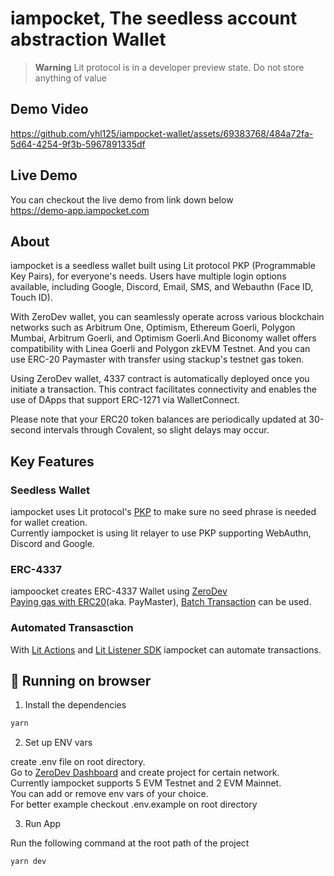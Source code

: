 # iampocket, The seedless account abstraction Wallet

> **Warning**
> Lit protocol is in a developer preview state.
> Do not store anything of value

## Demo Video

https://github.com/yhl125/iampocket-wallet/assets/69383768/484a72fa-5d64-4254-9f3b-5967891335df

## Live Demo

You can checkout the live demo from link down below<br>
https://demo-app.iampocket.com

## About

iampocket is a seedless wallet built using Lit protocol PKP (Programmable Key Pairs), for everyone's needs. Users have multiple login options available, including Google, Discord, Email, SMS, and Webauthn (Face ID, Touch ID).

With ZeroDev wallet, you can seamlessly operate across various blockchain networks such as Arbitrum One, Optimism, Ethereum Goerli, Polygon Mumbai, Arbitrum Goerli, and Optimism Goerli.And Biconomy wallet offers compatibility with Linea Goerli and Polygon zkEVM Testnet. And you can use ERC-20 Paymaster with transfer using stackup's testnet gas token.

Using ZeroDev wallet, 4337 contract is automatically deployed once you initiate a transaction. This contract facilitates connectivity and enables the use of DApps that support ERC-1271 via WalletConnect.

Please note that your ERC20 token balances are periodically updated at 30-second intervals through Covalent, so slight delays may occur.

## Key Features

### Seedless Wallet

iampocket uses Lit protocol's [PKP](https://developer.litprotocol.com/v2/pkp/intro) to make sure no seed phrase is needed for wallet creation.<br>
Currently iampocket is using lit relayer to use PKP supporting WebAuthn, Discord and Google.

### ERC-4337

iampoocket creates ERC-4337 Wallet using [ZeroDev](https://docs.zerodev.app/)<br>
[Paying gas with ERC20](https://docs.zerodev.app/use-wallets/pay-gas-with-erc20-tokens)(aka. PayMaster), [Batch Transaction](https://docs.zerodev.app/use-wallets/batch-transactions) can be used.

### Automated Transasction

With [Lit Actions](https://developer.litprotocol.com/v2/LitActions/intro) and [Lit Listener SDK](https://github.com/yhl125/lit-listener-sdk/) iampocket can automate transactions.

## 🏁 Running on browser

1. Install the dependencies

```bash
yarn
```

2. Set up ENV vars

create .env file on root directory.<br>
Go to [ZeroDev Dashboard](https://dashboard.zerodev.app/) and create project for certain network.<br>
Currently iampocket supports 5 EVM Testnet and 2 EVM Mainnet.<br>
You can add or remove env vars of your choice.<br>
For better example checkout .env.example on root directory

3. Run App

Run the following command at the root path of the project

```bash
yarn dev
```




